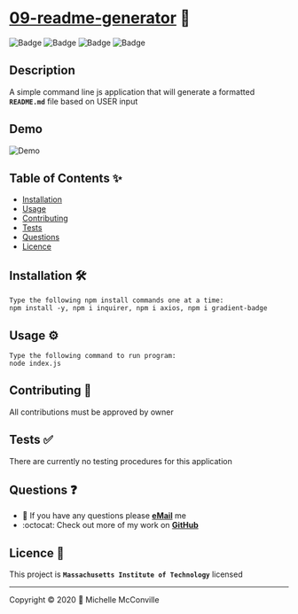 # [09-readme-generator](https://github.com/MichelleMcConville/09-readme-generator) 🔗

![Badge](https://crgn5f1s6bod.runkit.sh)
![Badge](https://8nv6mv7znj9i.runkit.sh)
![Badge](https://mlqa5dts7wqy.runkit.sh)
![Badge](https://img.shields.io/badge/license-MIT-f2056c)

## Description

A simple command line js application that will generate a formatted **`README.md`** file based on USER input

## Demo

![Demo](./docs/walkThru.gif)

## Table of Contents ✨

* [Installation](#installation)
* [Usage](#usage)
* [Contributing](#contributing)
* [Tests](#tests)
* [Questions](#questions)
* [Licence](#license)

## Installation 🛠️

```node
Type the following npm install commands one at a time:
npm install -y, npm i inquirer, npm i axios, npm i gradient-badge
```

## Usage ⚙️

```node
Type the following command to run program:
node index.js
```

## Contributing 🤝

All contributions must be approved by owner

## Tests ✅

There are currently no testing procedures for this application

## Questions ❓

* 📧 If you have any questions please [**eMail**](mailto:dev.mchel@gmail.com) me
* :octocat: Check out more of my work on [**GitHub**](https://github.com/MichelleMcConville)

## Licence 📝

This project is **`Massachusetts Institute of Technology`** licensed

---

 Copyright ©️ 2020 🌷 Michelle McConville

